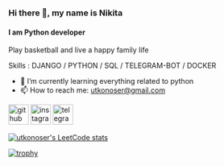 ### Hi there 👋, my name is Nikita
#### I am Python developer
Play basketball and live a happy family life

Skills :  DJANGO / PYTHON / SQL / TELEGRAM-BOT / DOCKER

- 🌱 I’m currently learning everything related to python 
- 📫 How to reach me: utkonoser@gmail.com 


[<img src='https://cdn.jsdelivr.net/npm/simple-icons@3.0.1/icons/github.svg' alt='github' height='40'>](https://github.com/utkonoser)   [<img src='https://cdn.jsdelivr.net/npm/simple-icons@3.0.1/icons/instagram.svg' alt='instagram' height='40'>](https://www.instagram.com/@o_cl_o/)  [<img src='https://cdn.jsdelivr.net/npm/simple-icons@3.0.1/icons/telegram.svg' alt='telegram' height='40'>](https://t.me/ctrlshiftesc)  

[![utkonoser's LeetCode stats](https://leetcode-stats-six.vercel.app/api?username=utkonoser&theme=dark)](https://github.com/utkonoser/leetcode-stats)

[![trophy](https://github-profile-trophy.vercel.app/?username=utkonoser)](https://github.com/ryo-ma/github-profile-trophy)

